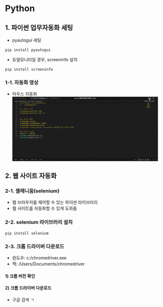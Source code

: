 # Python

## 1. 파이썬 업무자동화 세팅
- pyautogui 세팅
```
pip install pyautogui
```

- 듀얼모니터일 경우, screeninfo 설치
```
pip install screeninfo
```

### 1-1. 자동화 영상
- 마우스 자동화
![마우스 자동화](./image/마우스%20자동화.gif)

## 2. 웹 사이트 자동화

### 2-1. 셀레니움(selenium)
- 웹 브라우저를 제어할 수 있는 파이썬 라이브러리
- 웹 사이트를 자동화할 수 있게 도와줌

### 2-2. selenium 라이브러리 설치
```
pip install selenium
```

### 2-3. 크롬 드라이버 다운로드
- 윈도우: c:/chromedriver.exe
- 맥: /Users/Documents/chromedriver

#### 1) 크롬 버전 확인
#### 2) 크롬 드라이버 다운로드
- 구글 검색 ㄱ